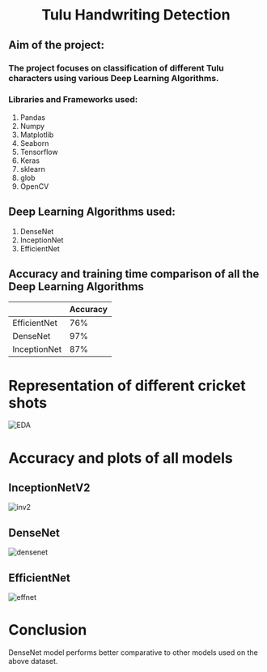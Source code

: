 # <h1 align = "center"> Tulu Handwriting Detection</h1>
## Aim of the project: 
### The project focuses on classification of different Tulu characters using various Deep Learning Algorithms.

###  Libraries and Frameworks used:
1. Pandas
2. Numpy 
3. Matplotlib
4. Seaborn
5. Tensorflow
6. Keras
7. sklearn
8. glob
9. OpenCV

## Deep Learning Algorithms used:
1. DenseNet
2. InceptionNet
3. EfficientNet

## Accuracy and training time comparison of all the Deep Learning Algorithms
|                    |   Accuracy    |
|--------------------|---------------|
|    EfficientNet    |     76%       |  
|     DenseNet       |     97%       |
|    InceptionNet    |     87%       |

# Representation of different cricket shots
![EDA](https://github.com/the-silent-geek/DL-Simplified/blob/2e8e0b207bd08e758fca8e93d5433c73f277ef1e/Cricket%20Shots%20Detection/images/eda_cric.png)

# Accuracy and plots of all models

## InceptionNetV2
![inv2](https://github.com/the-silent-geek/DL-Simplified/blob/2e8e0b207bd08e758fca8e93d5433c73f277ef1e/Cricket%20Shots%20Detection/images/inception.png)

## DenseNet
![densenet](https://github.com/the-silent-geek/DL-Simplified/blob/2e8e0b207bd08e758fca8e93d5433c73f277ef1e/Cricket%20Shots%20Detection/images/dense.png)

## EfficientNet
![effnet](https://github.com/the-silent-geek/DL-Simplified/blob/2e8e0b207bd08e758fca8e93d5433c73f277ef1e/Cricket%20Shots%20Detection/images/efficient.png)


# Conclusion
DenseNet model performs better comparative to other models used on the above dataset.